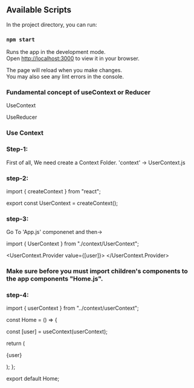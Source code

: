 ## Available Scripts

In the project directory, you can run:

### `npm start`

Runs the app in the development mode.\
Open [http://localhost:3000](http://localhost:3000) to view it in your browser.

The page will reload when you make changes.\
You may also see any lint errors in the console.

### Fundamental concept of useContext or Reducer

<p>UseContext</p>
<p>UseReducer</p>

### Use Context

### Step-1:

First of all, We need create a Context Folder. 'context' -> UserContext.js

### step-2:

import { createContext } from "react";

export const UserContext = createContext();

### step-3:

Go To 'App.js' componenet and then->

import { UserContext } from "./context/UserContext";

<UserContext.Provider value={[user]}>
<Home user={user} />
</UserContext.Provider>

### Make sure before you must import children's components to the app components "Home.js".

### step-4:

import { userContext } from "../context/userContext";

const Home = () => {

const [user] = useContext(userContext);

return (<p>{user}<p>);
};

export default Home;
